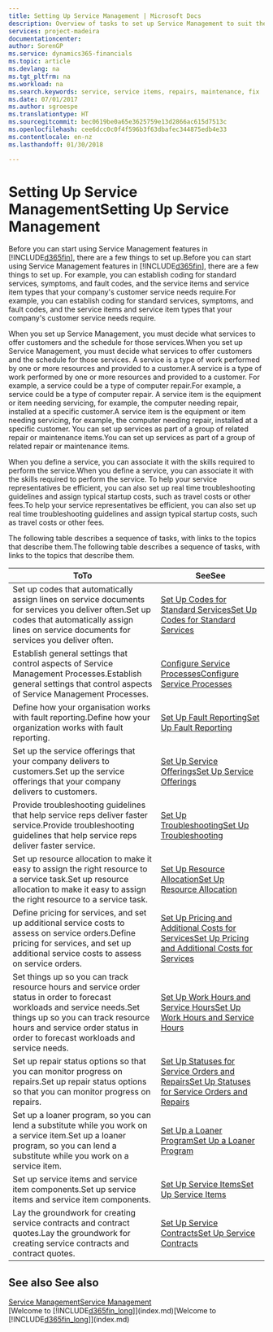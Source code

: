 ```yaml
---
title: Setting Up Service Management | Microsoft Docs
description: Overview of tasks to set up Service Management to suit the way that your organisations manages its services.
services: project-madeira
documentationcenter: 
author: SorenGP
ms.service: dynamics365-financials
ms.topic: article
ms.devlang: na
ms.tgt_pltfrm: na
ms.workload: na
ms.search.keywords: service, service items, repairs, maintenance, fix
ms.date: 07/01/2017
ms.author: sgroespe
ms.translationtype: HT
ms.sourcegitcommit: bec0619be0a65e3625759e13d2866ac615d7513c
ms.openlocfilehash: cee6dcc0c0f4f596b3f63dbafec344875edb4e33
ms.contentlocale: en-nz
ms.lasthandoff: 01/30/2018

---
```


# <a name="setting-up-service-management"></a><span data-ttu-id="1f088-103">Setting Up Service Management</span><span class="sxs-lookup"><span data-stu-id="1f088-103">Setting Up Service Management</span></span>
<span data-ttu-id="1f088-104">Before you can start using Service Management features in [!INCLUDE[d365fin](includes/d365fin_md.md)], there are a few things to set up.</span><span class="sxs-lookup"><span data-stu-id="1f088-104">Before you can start using Service Management features in [!INCLUDE[d365fin](includes/d365fin_md.md)], there are a few things to set up.</span></span> <span data-ttu-id="1f088-105">For example, you can establish coding for standard services, symptoms, and fault codes, and the service items and service item types that your company's customer service needs require.</span><span class="sxs-lookup"><span data-stu-id="1f088-105">For example, you can establish coding for standard services, symptoms, and fault codes, and the service items and service item types that your company's customer service needs require.</span></span>  

<span data-ttu-id="1f088-106">When you set up Service Management, you must decide what services to offer customers and the schedule for those services.</span><span class="sxs-lookup"><span data-stu-id="1f088-106">When you set up Service Management, you must decide what services to offer customers and the schedule for those services.</span></span> <span data-ttu-id="1f088-107">A service is a type of work performed by one or more resources and provided to a customer.</span><span class="sxs-lookup"><span data-stu-id="1f088-107">A service is a type of work performed by one or more resources and provided to a customer.</span></span> <span data-ttu-id="1f088-108">For example, a service could be a type of computer repair.</span><span class="sxs-lookup"><span data-stu-id="1f088-108">For example, a service could be a type of computer repair.</span></span> <span data-ttu-id="1f088-109">A service item is the equipment or item needing servicing, for example, the computer needing repair, installed at a specific customer.</span><span class="sxs-lookup"><span data-stu-id="1f088-109">A service item is the equipment or item needing servicing, for example, the computer needing repair, installed at a specific customer.</span></span> <span data-ttu-id="1f088-110">You can set up services as part of a group of related repair or maintenance items.</span><span class="sxs-lookup"><span data-stu-id="1f088-110">You can set up services as part of a group of related repair or maintenance items.</span></span>  
  
<span data-ttu-id="1f088-111">When you define a service, you can associate it with the skills required to perform the service.</span><span class="sxs-lookup"><span data-stu-id="1f088-111">When you define a service, you can associate it with the skills required to perform the service.</span></span> <span data-ttu-id="1f088-112">To help your service representatives be efficient, you can also set up real time troubleshooting guidelines and assign typical startup costs, such as travel costs or other fees.</span><span class="sxs-lookup"><span data-stu-id="1f088-112">To help your service representatives be efficient, you can also set up real time troubleshooting guidelines and assign typical startup costs, such as travel costs or other fees.</span></span>  

<span data-ttu-id="1f088-113">The following table describes a sequence of tasks, with links to the topics that describe them.</span><span class="sxs-lookup"><span data-stu-id="1f088-113">The following table describes a sequence of tasks, with links to the topics that describe them.</span></span>  
  
| <span data-ttu-id="1f088-114">To</span><span class="sxs-lookup"><span data-stu-id="1f088-114">To</span></span> | <span data-ttu-id="1f088-115">See</span><span class="sxs-lookup"><span data-stu-id="1f088-115">See</span></span> |
| --- | --- |
| <span data-ttu-id="1f088-116">Set up codes that automatically assign lines on service documents for services you deliver often.</span><span class="sxs-lookup"><span data-stu-id="1f088-116">Set up codes that automatically assign lines on service documents for services you deliver often.</span></span> |[<span data-ttu-id="1f088-117">Set Up Codes for Standard Services</span><span class="sxs-lookup"><span data-stu-id="1f088-117">Set Up Codes for Standard Services</span></span>](service-how-setup-service-coding.md)|
| <span data-ttu-id="1f088-118">Establish general settings that control aspects of Service Management Processes.</span><span class="sxs-lookup"><span data-stu-id="1f088-118">Establish general settings that control aspects of Service Management Processes.</span></span>|[<span data-ttu-id="1f088-119">Configure Service Processes</span><span class="sxs-lookup"><span data-stu-id="1f088-119">Configure Service Processes</span></span>](service-setup-service-processes.md)|
| <span data-ttu-id="1f088-120">Define how your organisation works with fault reporting.</span><span class="sxs-lookup"><span data-stu-id="1f088-120">Define how your organization works with fault reporting.</span></span> |[<span data-ttu-id="1f088-121">Set Up Fault Reporting</span><span class="sxs-lookup"><span data-stu-id="1f088-121">Set Up Fault Reporting</span></span>](service-how-setup-fault-reporting.md) |
| <span data-ttu-id="1f088-122">Set up the service offerings that your company delivers to customers.</span><span class="sxs-lookup"><span data-stu-id="1f088-122">Set up the service offerings that your company delivers to customers.</span></span>|[<span data-ttu-id="1f088-123">Set Up Service Offerings</span><span class="sxs-lookup"><span data-stu-id="1f088-123">Set Up Service Offerings</span></span>](service-how-setup-service-offerings.md)|
| <span data-ttu-id="1f088-124">Provide troubleshooting guidelines that help service reps deliver faster service.</span><span class="sxs-lookup"><span data-stu-id="1f088-124">Provide troubleshooting guidelines that help service reps deliver faster service.</span></span> |[<span data-ttu-id="1f088-125">Set Up Troubleshooting</span><span class="sxs-lookup"><span data-stu-id="1f088-125">Set Up Troubleshooting</span></span>](service-how-setup-troubleshooting.md) |
| <span data-ttu-id="1f088-126">Set up resource allocation to make it easy to assign the right resource to a service task.</span><span class="sxs-lookup"><span data-stu-id="1f088-126">Set up resource allocation to make it easy to assign the right resource to a service task.</span></span> |[<span data-ttu-id="1f088-127">Set Up Resource Allocation</span><span class="sxs-lookup"><span data-stu-id="1f088-127">Set Up Resource Allocation</span></span>](service-how-setup-resource-allocation.md) |
| <span data-ttu-id="1f088-128">Define pricing for services, and set up additional service costs to assess on service orders.</span><span class="sxs-lookup"><span data-stu-id="1f088-128">Define pricing for services, and set up additional service costs to assess on service orders.</span></span> |[<span data-ttu-id="1f088-129">Set Up Pricing and Additional Costs for Services</span><span class="sxs-lookup"><span data-stu-id="1f088-129">Set Up Pricing and Additional Costs for Services</span></span>](service-how-setup-service-costs-pricing.md)|
| <span data-ttu-id="1f088-130">Set things up so you can track resource hours and service order status in order to forecast workloads and service needs.</span><span class="sxs-lookup"><span data-stu-id="1f088-130">Set things up so you can track resource hours and service order status in order to forecast workloads and service needs.</span></span>|[<span data-ttu-id="1f088-131">Set Up Work Hours and Service Hours</span><span class="sxs-lookup"><span data-stu-id="1f088-131">Set Up Work Hours and Service Hours</span></span>](service-how-setup-work-service-hours.md)|
| <span data-ttu-id="1f088-132">Set up repair status options so that you can monitor progress on repairs.</span><span class="sxs-lookup"><span data-stu-id="1f088-132">Set up repair status options so that you can monitor progress on repairs.</span></span> | [<span data-ttu-id="1f088-133">Set Up Statuses for Service Orders and Repairs</span><span class="sxs-lookup"><span data-stu-id="1f088-133">Set Up Statuses for Service Orders and Repairs</span></span>](service-order-repair-status.md)|
| <span data-ttu-id="1f088-134">Set up a loaner program, so you can lend a substitute while you work on a service item.</span><span class="sxs-lookup"><span data-stu-id="1f088-134">Set up a loaner program, so you can lend a substitute while you work on a service item.</span></span> |[<span data-ttu-id="1f088-135">Set Up a Loaner Program</span><span class="sxs-lookup"><span data-stu-id="1f088-135">Set Up a Loaner Program</span></span>](service-how-setup-loaner-program.md) |
| <span data-ttu-id="1f088-136">Set up service items and service item components.</span><span class="sxs-lookup"><span data-stu-id="1f088-136">Set up service items and service item components.</span></span> |[<span data-ttu-id="1f088-137">Set Up Service Items</span><span class="sxs-lookup"><span data-stu-id="1f088-137">Set Up Service Items</span></span>](service-how-setup-service-items.md) |
| <span data-ttu-id="1f088-138">Lay the groundwork for creating service contracts and contract quotes.</span><span class="sxs-lookup"><span data-stu-id="1f088-138">Lay the groundwork for creating service contracts and contract quotes.</span></span> |[<span data-ttu-id="1f088-139">Set Up Service Contracts</span><span class="sxs-lookup"><span data-stu-id="1f088-139">Set Up Service Contracts</span></span>](service-how-setup-service-contracts.md) |

## <a name="see-also"></a><span data-ttu-id="1f088-140">See also </span><span class="sxs-lookup"><span data-stu-id="1f088-140">See also</span></span>
[<span data-ttu-id="1f088-141">Service Management</span><span class="sxs-lookup"><span data-stu-id="1f088-141">Service Management</span></span>](service-service.md)  
<span data-ttu-id="1f088-142">[Welcome to [!INCLUDE[d365fin_long](includes/d365fin_long_md.md)]](index.md)</span><span class="sxs-lookup"><span data-stu-id="1f088-142">[Welcome to [!INCLUDE[d365fin_long](includes/d365fin_long_md.md)]](index.md)</span></span>  

